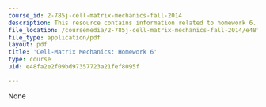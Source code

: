 ```yaml
---
course_id: 2-785j-cell-matrix-mechanics-fall-2014
description: This resource contains information related to homework 6.
file_location: /coursemedia/2-785j-cell-matrix-mechanics-fall-2014/e48fa2e2f09bd97357723a21fef8095f_MIT2_785JF14_Homework_6.pdf
file_type: application/pdf
layout: pdf
title: 'Cell-Matrix Mechanics: Homework 6'
type: course
uid: e48fa2e2f09bd97357723a21fef8095f

---
```

None